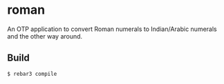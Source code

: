 roman
=====

An OTP application to convert Roman numerals to Indian/Arabic numerals and the other way around. 

Build
-----

    $ rebar3 compile


